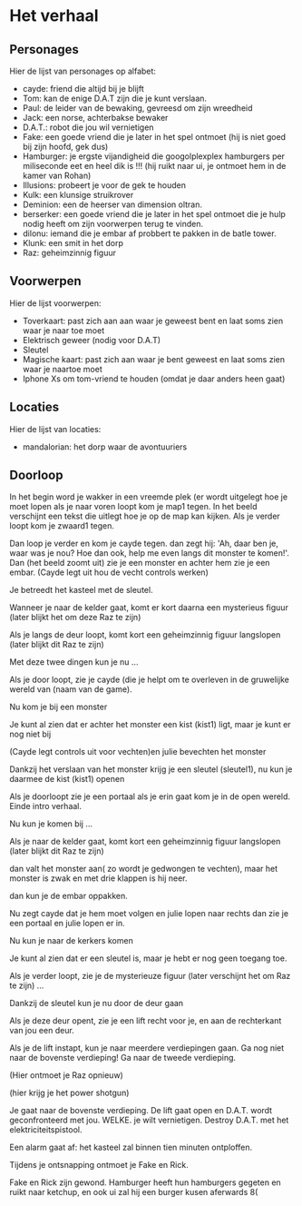 # Het verhaal

## Personages

Hier de lijst van personages op alfabet:

 * cayde: friend die altijd bij je blijft 
 * Tom: kan de enige D.A.T zijn die je kunt verslaan.
 * Paul: de leider van de bewaking, gevreesd om zijn wreedheid
 * Jack: een norse, achterbakse bewaker
 * D.A.T.: robot die jou wil vernietigen
 * Fake: een goede vriend die je later in het spel 
   ontmoet (hij is niet goed bij zijn hoofd, gek dus)
 * Hamburger: je ergste vijandigheid die googolplexplex hamburgers per miliseconde eet 
   en heel dik is !!! (hij ruikt naar ui, je ontmoet hem in de kamer van Rohan)
 * Illusions: probeert je voor de gek te houden
 * Kulk: een klunsige struikrover
 * Deminion: een de heerser van dimension oltran.
 * berserker: een goede vriend die je later in het spel ontmoet die je hulp nodig heeft om zijn voorwerpen terug te vinden.
 * dilonu: iemand die je embar af probbert te pakken in de batle tower.
 * Klunk: een smit in het dorp
 * Raz: geheimzinnig figuur 

## Voorwerpen

Hier de lijst voorwerpen:

* Toverkaart: past zich aan aan waar je geweest bent en laat soms zien waar je naar toe moet
* Elektrisch geweer (nodig voor D.A.T)
* Sleutel
* Magische kaart: past zich aan waar je bent geweest en laat soms zien waar je naartoe moet
* Iphone Xs om tom-vriend te houden (omdat je daar anders heen gaat)

## Locaties

Hier de lijst van locaties:

 * mandalorian: het dorp waar de avontuuriers

## Doorloop

In het begin word je wakker in een vreemde plek (er wordt uitgelegt 
hoe je moet lopen als je naar voren loopt kom je map1 tegen.
In het beeld verschijnt een tekst die uitlegt hoe je op de map kan kijken.
Als je verder loopt kom je zwaard1 tegen.

Dan loop je verder en kom je cayde tegen. dan zegt hij: 
'Ah, daar ben je, waar was je nou? Hoe dan ook, 
help me even langs dit monster te komen!'.
Dan (het beeld zoomt uit) zie je een monster 
en achter hem zie je een embar.
(Cayde legt uit hou de vecht controls werken)

Je betreedt het kasteel met de sleutel.

Wanneer je naar de kelder gaat, komt er kort daarna een mysterieus figuur (later blijkt het
om deze Raz te zijn)

Als je langs de deur loopt, komt kort een geheimzinnig figuur langslopen (later blijkt
dit Raz te zijn)


Met deze twee dingen kun je nu ...

Als je door loopt, zie je cayde (die je helpt om te overleven in de gruwelijke 
wereld van (naam van de game).

Nu kom je bij een monster

Je kunt al zien dat er achter het monster een kist (kist1) ligt, 
maar je kunt er nog niet bij

(Cayde legt controls uit voor vechten)en julie bevechten het monster

Dankzij het verslaan van het monster krijg je een sleutel (sleutel1), 
nu kun je daarmee de kist (kist1) openen

Als je doorloopt zie je een portaal als je erin gaat kom je in de open wereld. 
Einde intro verhaal. 

Nu kun je komen bij ...

Als je naar de kelder gaat, komt kort een geheimzinnig figuur langslopen (later blijkt
dit Raz te zijn)

dan valt het monster aan( zo wordt je gedwongen te vechten), 
maar het monster is zwak en met drie klappen is hij neer.

dan kun je de embar oppakken.

Nu zegt cayde dat je hem moet volgen en julie lopen naar rechts 
dan zie je een portaal en julie lopen er in.

Nu kun je naar de kerkers komen

Je kunt al zien dat er een sleutel is, maar je hebt er nog geen toegang toe.

Als je verder loopt, zie je de mysterieuze figuur (later verschijnt het
om Raz te zijn) ...

Dankzij de sleutel kun je nu door de deur gaan

Als je deze deur opent, zie je een lift recht voor je,
en aan de rechterkant van jou een deur.

Als je de lift instapt, kun je naar meerdere verdiepingen gaan.
Ga nog niet naar de bovenste verdieping!
Ga naar de tweede verdieping.

(Hier ontmoet je Raz opnieuw)

(hier krijg je het power shotgun)

Je gaat naar de bovenste verdieping.
De lift gaat open en D.A.T. wordt geconfronteerd met jou.
WELKE. je wilt vernietigen.
Destroy D.A.T. met het elektriciteitspistool.

Een alarm gaat af: het kasteel zal binnen tien minuten ontploffen.

Tijdens je ontsnapping ontmoet je Fake en Rick.

Fake en Rick zijn gewond.
Hamburger heeft hun hamburgers gegeten en ruikt naar ketchup, 
en ook ui zal hij een burger kusen aferwards 8(
